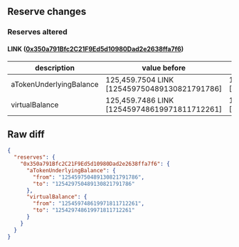 ## Reserve changes

### Reserves altered

#### LINK ([0x350a791Bfc2C21F9Ed5d10980Dad2e2638ffa7f6](https://optimistic.etherscan.io/address/0x350a791Bfc2C21F9Ed5d10980Dad2e2638ffa7f6))

| description | value before | value after |
| --- | --- | --- |
| aTokenUnderlyingBalance | 125,459.7504 LINK [125459750489130821791786] | 125,429.7504 LINK [125429750489130821791786] |
| virtualBalance | 125,459.7486 LINK [125459748619971811712261] | 125,429.7486 LINK [125429748619971811712261] |


## Raw diff

```json
{
  "reserves": {
    "0x350a791Bfc2C21F9Ed5d10980Dad2e2638ffa7f6": {
      "aTokenUnderlyingBalance": {
        "from": "125459750489130821791786",
        "to": "125429750489130821791786"
      },
      "virtualBalance": {
        "from": "125459748619971811712261",
        "to": "125429748619971811712261"
      }
    }
  }
}
```